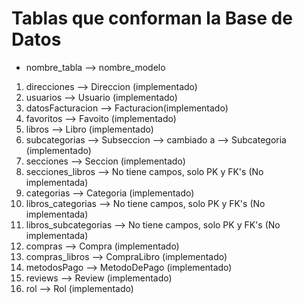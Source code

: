 # Tablas que conforman la Base de Datos

- nombre_tabla  --> nombre_modelo

1. direcciones --> Direccion (implementado)
2. usuarios --> Usuario (implementado)
3. datosFacturacion --> Facturacion(implementado)
4. favoritos --> Favoito (implementado)
5. libros --> Libro (implementado)
6. subcategorias --> Subseccion --> cambiado a --> Subcategoria (implementado)
7. secciones --> Seccion (implementado)
8. secciones_libros --> No tiene campos, solo PK y FK's (No implementada)
9. categorias --> Categoria (implementado)
10. libros_categorias --> No tiene campos, solo PK y FK's (No implementada)
11. libros_subcategorias --> No tiene campos, solo PK y FK's (No implementada)
12. compras --> Compra (implementado)
13. compras_libros --> CompraLibro (implementado)
14. metodosPago --> MetodoDePago (implementado)
15. reviews --> Review (implementado)
16. rol --> Rol (implementado)
